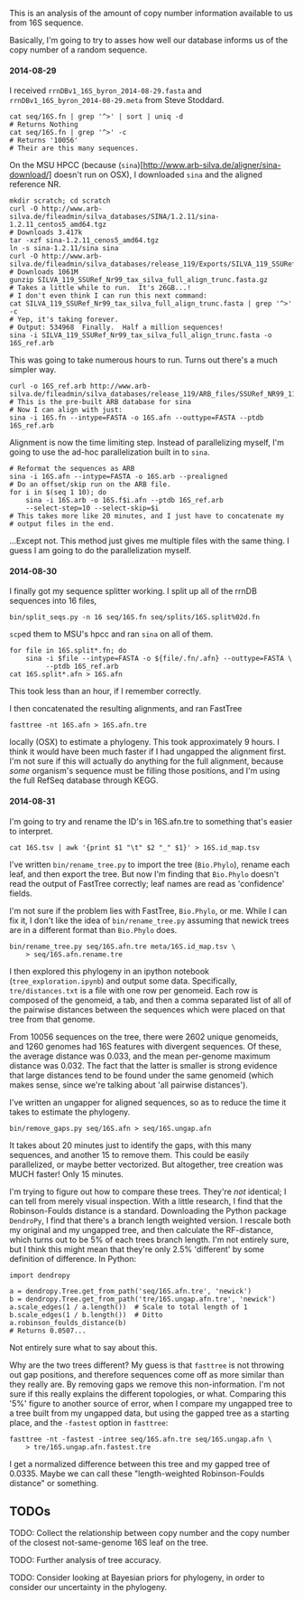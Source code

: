 This is an analysis of the amount of copy number information available to us
from 16S sequence.

Basically, I'm going to try to asses how well our database informs us of
the copy number of a random sequence.


#### 2014-08-29 ####
I received `rrnDBv1_16S_byron_2014-08-29.fasta` and
`rrnDBv1_16S_byron_2014-08-29.meta` from Steve Stoddard.

    cat seq/16S.fn | grep '^>' | sort | uniq -d
    # Returns Nothing
    cat seq/16S.fn | grep '^>' -c
    # Returns '10056'
    # Their are this many sequences.

On the MSU HPCC (because
(`sina`)[http://www.arb-silva.de/aligner/sina-download/] doesn't run on OSX),
I downloaded `sina` and the aligned reference NR.

    mkdir scratch; cd scratch
    curl -O http://www.arb-silva.de/fileadmin/silva_databases/SINA/1.2.11/sina-1.2.11_centos5_amd64.tgz
    # Downloads 3.417k
    tar -xzf sina-1.2.11_cenos5_amd64.tgz
    ln -s sina-1.2.11/sina sina
    curl -O http://www.arb-silva.de/fileadmin/silva_databases/release_119/Exports/SILVA_119_SSURef_Nr99_tax_silva_full_align_trunc.fasta.gz
    # Downloads 1061M
    gunzip SILVA_119_SSURef_Nr99_tax_silva_full_align_trunc.fasta.gz
    # Takes a little while to run.  It's 26GB...!
    # I don't even think I can run this next command:
    cat SILVA_119_SSURef_Nr99_tax_silva_full_align_trunc.fasta | grep '^>' -c
    # Yep, it's taking forever.
    # Output: 534968  Finally.  Half a million sequences!
    sina -i SILVA_119_SSURef_Nr99_tax_silva_full_align_trunc.fasta -o 16S_ref.arb

This was going to take numerous hours to run.  Turns out there's a much
simpler way.

    curl -o 16S_ref.arb http://www.arb-silva.de/fileadmin/silva_databases/release_119/ARB_files/SSURef_NR99_119_SILVA_14_07_14_opt.arb
    # This is the pre-built ARB database for sina
    # Now I can align with just:
    sina -i 16S.fn --intype=FASTA -o 16S.afn --outtype=FASTA --ptdb 16S_ref.arb

Alignment is now the time limiting step.
Instead of parallelizing myself, I'm going to use the ad-hoc parallelization
built in to `sina`.

    # Reformat the sequences as ARB
    sina -i 16S.afn --intype=FASTA -o 16S.arb --prealigned
    # Do an offset/skip run on the ARB file.
    for i in $(seq 1 10); do
        sina -i 16S.arb -o 16S.f$i.afn --ptdb 16S_ref.arb
        --select-step=10 --select-skip=$i
    # This takes more like 20 minutes, and I just have to concatenate my
    # output files in the end.


...Except not.  This method just gives me multiple files with the same thing.
I guess I am going to do the parallelization myself.


#### 2014-08-30 ####
I finally got my sequence splitter working.
I split up all of the rrnDB sequences into 16 files,

    bin/split_seqs.py -n 16 seq/16S.fn seq/splits/16S.split%02d.fn

`scp`ed them to MSU's hpcc and ran `sina` on all of them.

    for file in 16S.split*.fn; do
        sina -i $file --intype=FASTA -o ${file/.fn/.afn} --outtype=FASTA \
             --ptdb 16S_ref.arb
    cat 16S.split*.afn > 16S.afn

This took less than an hour, if I remember correctly.

I then concatenated the resulting alignments, and ran FastTree

    fasttree -nt 16S.afn > 16S.afn.tre

locally (OSX) to estimate a phylogeny.  This took approximately
9 hours.  I think it would have been much faster if I had ungapped the
alignment first.
I'm not sure if this will actually do anything for the full alignment,
because *some* organism's sequence must be filling those positions, and I'm
using the full RefSeq database through KEGG.


#### 2014-08-31 ####
I'm going to try and rename the ID's in 16S.afn.tre to something that's
easier to interpret.

    cat 16S.tsv | awk '{print $1 "\t" $2 "_" $1}' > 16S.id_map.tsv

I've written `bin/rename_tree.py` to import the tree (`Bio.Phylo`),
rename each leaf, and then export the tree.
But now I'm finding that `Bio.Phylo` doesn't read the output of FastTree
correctly; leaf names are read as 'confidence' fields.

I'm not sure if the problem lies with FastTree, `Bio.Phylo`, or me.
While I can fix it, I don't like the idea of `bin/rename_tree.py` assuming
that newick trees are in a different format than `Bio.Phylo` does.

    bin/rename_tree.py seq/16S.afn.tre meta/16S.id_map.tsv \
        > seq/16S.afn.rename.tre

I then explored this phylogeny in an ipython notebook
(`tree_exploration.ipynb`) and output some data.
Specifically, `tre/distances.txt` is a file with one row per genomeid.
Each row is composed of the genomeid, a tab, and then a comma separated list of
all of the pairwise distances between the sequences which were placed on that
tree from that genome.

From 10056 sequences on the tree, there were 2602 unique genomeids, and
1260 genomes had 16S features with divergent sequences.
Of these, the average distance was 0.033, and the mean per-genome maximum
distance was 0.032.
The fact that the latter is smaller is strong evidence that large distances
tend to be found under the same genomeid (which makes sense, since we're
talking about 'all pairwise distances').

I've written an ungapper for aligned sequences, so as to reduce the time
it takes to estimate the phylogeny.

    bin/remove_gaps.py seq/16S.afn > seq/16S.ungap.afn

It takes about 20 minutes just to identify the gaps, with this many sequences,
and another 15 to remove them.
This could be easily parallelized, or maybe better vectorized.
But altogether, tree creation was MUCH faster!  Only 15 minutes.

I'm trying to figure out how to compare these trees.
They're *not* identical; I can tell from merely visual inspection.
With a little research, I find that the Robinson-Foulds distance
is a standard.
Downloading the Python package `DendroPy`, I find that there's a
branch length weighted version.
I rescale both my original and my ungapped tree, and then
calculate the RF-distance, which turns out to be 5% of each trees
branch length.
I'm not entirely sure, but I think this might mean that they're only
2.5% 'different' by some definition of difference.
In Python:

    import dendropy

    a = dendropy.Tree.get_from_path('seq/16S.afn.tre', 'newick')
    b = dendropy.Tree.get_from_path('tre/16S.ungap.afn.tre', 'newick')
    a.scale_edges(1 / a.length())  # Scale to total length of 1
    b.scale_edges(1 / b.length())  # Ditto
    a.robinson_foulds_distance(b)
    # Returns 0.0507...

Not entirely sure what to say about this.

Why are the two trees different?  My guess is that `fasttree` is not
throwing out gap positions, and therefore sequences come off as more similar
than they really are.
By removing gaps we remove this non-information.
I'm not sure if this really explains the different topologies, or what.
Comparing this '5%' figure to another source of error, when I compare my
ungapped tree to a tree built from my ungapped data, but using the
gapped tree as a starting place, and the `-fastest` option in `fasttree`:

    fasttree -nt -fastest -intree seq/16S.afn.tre seq/16S.ungap.afn \
        > tre/16S.ungap.afn.fastest.tre

I get a normalized difference between this tree and my gapped tree of 0.0335.
Maybe we can call these "length-weighted Robinson-Foulds distance" or
something.


## TODOs ##
TODO: Collect the relationship between copy number
      and the copy number of the closest not-same-genome 16S leaf on the
      tree.

TODO: Further analysis of tree accuracy.

TODO: Consider looking at Bayesian priors for phylogeny, in order
      to consider our uncertainty in the phylogeny.
